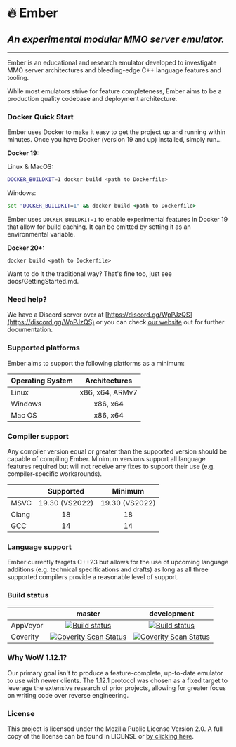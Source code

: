 # 🔥 **Ember**

## *An experimental modular MMO server emulator.*

---

Ember is an educational and research emulator developed to investigate MMO server architectures and bleeding-edge C++ language features and tooling.

While most emulators strive for feature completeness, Ember aims to be a production quality codebase and deployment architecture.

### Docker Quick Start

Ember uses Docker to make it easy to get the project up and running within minutes. Once you have Docker (version 19 and up) installed, simply run...


**Docker 19:**

Linux & MacOS:

```bash
DOCKER_BUILDKIT=1 docker build <path to Dockerfile>
```

Windows:

```cmd
set "DOCKER_BUILDKIT=1" && docker build <path to Dockerfile>
```

Ember uses `DOCKER_BUILDKIT=1` to enable experimental features in Docker 19 that allow for build caching. It can be omitted by setting it as an environmental variable.

**Docker 20+:**
```
docker build <path to Dockerfile>
```

Want to do it the traditional way? That's fine too, just see docs/GettingStarted.md.

### Need help?

We have a Discord server over at [https://discord.gg/WpPJzQS](https://discord.gg/WpPJzQS) or you can check [our website](https://emberemu.com) out for further documentation.

### Supported platforms

Ember aims to support the following platforms as a minimum:

| Operating System  | Architectures |
| :------------ |:---------------:|
| Linux         | x86, x64, ARMv7 |
| Windows       | x86, x64        |
| Mac OS        | x86, x64        |

### Compiler support

Any compiler version equal or greater than the supported version should be capable of compiling Ember. Minimum versions support all language features required but will not receive any fixes to support their use (e.g. compiler-specific workarounds).

|       |  Supported  |   Minimum   |
|-------|:-----------:|:-----------:|
| MSVC  | 19.30 (VS2022) | 19.30 (VS2022) |
| Clang |     18     |     18     |
| GCC   |     14     |     14     |

### Language support

Ember currently targets C++23 but allows for the use of upcoming language additions (e.g. technical specifications and drafts) as long as all three supported compilers provide a reasonable level of support.

### Build status

|  | master  | development |
| :------------ |:---------------:|:---------------:|
| AppVeyor | [![Build status](https://ci.appveyor.com/api/projects/status/wtctwhykqeelwk4g/branch/master?svg=true)](https://ci.appveyor.com/project/Chaosvex/ember/branch/master) | [![Build status](https://ci.appveyor.com/api/projects/status/wtctwhykqeelwk4g/branch/development?svg=true)](https://ci.appveyor.com/project/Chaosvex/ember/branch/development)  |
| Coverity | [![Coverity Scan Status](https://scan.coverity.com/projects/5653/badge.svg)](https://scan.coverity.com/projects/5653) | [![Coverity Scan Status](https://scan.coverity.com/projects/5653/badge.svg)](https://scan.coverity.com/projects/5653) |

### Why WoW 1.12.1?

Our primary goal isn't to produce a feature-complete, up-to-date emulator to use with newer clients. The 1.12.1 protocol was chosen as a fixed target to leverage the extensive research of prior projects, allowing for greater focus on writing code over reverse engineering.

### License

This project is licensed under the Mozilla Public License Version 2.0. A full copy of the license can be found in LICENSE or [by clicking here](http://mozilla.org/MPL/2.0/).
